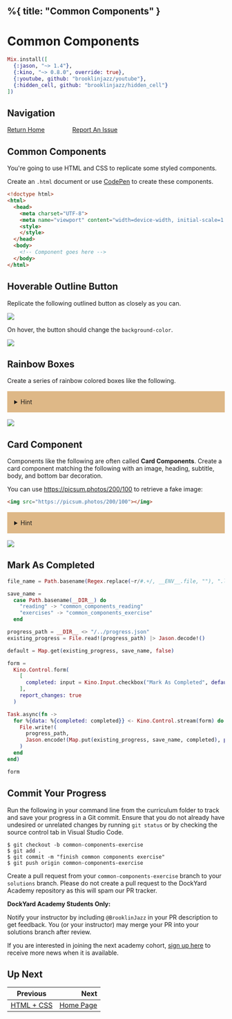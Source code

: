 %{
  title: "Common Components"
}
---
# Common Components

```elixir
Mix.install([
  {:jason, "~> 1.4"},
  {:kino, "~> 0.8.0", override: true},
  {:youtube, github: "brooklinjazz/youtube"},
  {:hidden_cell, github: "brooklinjazz/hidden_cell"}
])
```

## Navigation

[Return Home](../start.livemd)<span style="padding: 0 30px"></span>
[Report An Issue](https://github.com/DockYard-Academy/beta_curriculum/issues/new?assignees=&labels=&template=issue.md&title=)

## Common Components

You're going to use HTML and CSS to replicate some styled components.

Create an `.html` document or use [CodePen](https://codepen.io/pen/) to create these components.

```html
<!doctype html>
<html>
  <head>
    <meta charset="UTF-8">
    <meta name="viewport" content="width=device-width, initial-scale=1.0">
    <style>
    </style>
  </head>
  <body>
    <!-- Component goes here -->
  </body>
</html>
```

## Hoverable Outline Button

Replicate the following outlined button as closely as you can.

<!-- livebook:{"break_markdown":true} -->

![](images/outline-button.png)

<!-- livebook:{"break_markdown":true} -->

On hover, the button should change the `background-color`.

<!-- livebook:{"break_markdown":true} -->

![](images/outline-button-hover.png)

## Rainbow Boxes

Create a series of rainbow colored boxes like the following.

<details style="background-color: burlywood; padding: 1rem; margin: 1rem 0;">
<summary>Hint</summary>

Research `padding`, `margin`, `background-color`, and `border` and consider using nested elements.

</details>

<!-- livebook:{"break_markdown":true} -->

![](images/rainbow_component.png)

## Card Component

Components like the following are often called **Card Components**. Create a card component matching the following with an image, heading, subtitle, body, and bottom bar decoration.

You can use https://picsum.photos/200/100 to retrieve a fake image:

```html
<img src="https://picsum.photos/200/100"></img>
```

<details style="background-color: burlywood; padding: 1rem; margin: 1rem 0;">
<summary>Hint</summary>

You can create a rounded border using the `border-radius` and `border` declarations.

You can create a horizontal bar using either the `<hr></hr>` element, or an empty `div` element.

</details>

<!-- livebook:{"break_markdown":true} -->

![](images/card_component_light_mode.png)

## Mark As Completed

<!-- livebook:{"attrs":{"source":"file_name = Path.basename(Regex.replace(~r/#.+/, __ENV__.file, \"\"), \".livemd\")\n\nsave_name =\n  case Path.basename(__DIR__) do\n    \"reading\" -> \"common_components_reading\"\n    \"exercises\" -> \"common_components_exercise\"\n  end\n\nprogress_path = __DIR__ <> \"/../progress.json\"\nexisting_progress = File.read!(progress_path) |> Jason.decode!()\n\ndefault = Map.get(existing_progress, save_name, false)\n\nform =\n  Kino.Control.form(\n    [\n      completed: input = Kino.Input.checkbox(\"Mark As Completed\", default: default)\n    ],\n    report_changes: true\n  )\n\nTask.async(fn ->\n  for %{data: %{completed: completed}} <- Kino.Control.stream(form) do\n    File.write!(\n      progress_path,\n      Jason.encode!(Map.put(existing_progress, save_name, completed), pretty: true)\n    )\n  end\nend)\n\nform","title":"Track Your Progress"},"chunks":null,"kind":"Elixir.HiddenCell","livebook_object":"smart_cell"} -->

```elixir
file_name = Path.basename(Regex.replace(~r/#.+/, __ENV__.file, ""), ".livemd")

save_name =
  case Path.basename(__DIR__) do
    "reading" -> "common_components_reading"
    "exercises" -> "common_components_exercise"
  end

progress_path = __DIR__ <> "/../progress.json"
existing_progress = File.read!(progress_path) |> Jason.decode!()

default = Map.get(existing_progress, save_name, false)

form =
  Kino.Control.form(
    [
      completed: input = Kino.Input.checkbox("Mark As Completed", default: default)
    ],
    report_changes: true
  )

Task.async(fn ->
  for %{data: %{completed: completed}} <- Kino.Control.stream(form) do
    File.write!(
      progress_path,
      Jason.encode!(Map.put(existing_progress, save_name, completed), pretty: true)
    )
  end
end)

form
```

## Commit Your Progress

Run the following in your command line from the curriculum folder to track and save your progress in a Git commit.
Ensure that you do not already have undesired or unrelated changes by running `git status` or by checking the source control tab in Visual Studio Code.

```
$ git checkout -b common-components-exercise
$ git add .
$ git commit -m "finish common components exercise"
$ git push origin common-components-exercise
```

Create a pull request from your `common-components-exercise` branch to your `solutions` branch.
Please do not create a pull request to the DockYard Academy repository as this will spam our PR tracker.

**DockYard Academy Students Only:**

Notify your instructor by including `@BrooklinJazz` in your PR description to get feedback.
You (or your instructor) may merge your PR into your solutions branch after review.

If you are interested in joining the next academy cohort, [sign up here](https://academy.dockyard.com/) to receive more news when it is available.

## Up Next

| Previous                                 | Next                                       |
| ---------------------------------------- | -----------------------------------------: |
| [HTML + CSS](../reading/html_css.livemd) | [Home Page](../exercises/home_page.livemd) |

